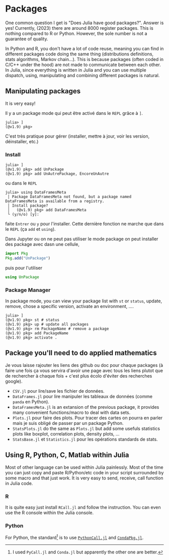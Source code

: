 # Packages

One common question I get is "Does Julia have good packages?". Answer is yes!
Currently, (2023) there are around 8000 register packages.
This is nothing compared to R or Python. However, the sole number is not a guarantee of quality.

In Python and R, you don't have a lot of code reuse, meaning you can find in different packages code doing the same thing (distributions definitions, stats algorithms, Markov chain...).
This is because packages (often coded in C/C++ under the hood) are not made to communicate between each other.
In Julia, since everything is written in Julia and you can use multiple dispatch, using, manipulating and combining different packages is natural.

## Manipulating packages

It is very easy!

Il y a un package mode qui peut être activé dans le `REPL` grâce à `]`.

```
julia> ]
(@v1.9) pkg> 
```

C'est très pratique pour gérer (installer, mettre à jour, voir les version, déinstaller, etc.)

### Install

```
julia> ]
(@v1.9) pkg> add UnPackage
(@v1.9) pkg> add UnAutrePackage, EncoreUnAutre
```

ou dans le `REPL`

```
julia> using DataFramesMeta
 │ Package DataFramesMeta not found, but a package named DataFramesMeta is available from a registry. 
 │ Install package?
 │   (@v1.9) pkg> add DataFramesMeta
 └ (y/n/o) [y]:
```

faite `Entrer` ou `y` pour l'installer. Cette dernière fonction ne marche que dans le `REPL` (ça `add` et `using`).

Dans Jupyter ou on ne peut pas utiliser le mode package on peut installer des package avec dasn une cellule,

```julia
import Pkg
Pkg.add("UnPackage")
```

puis pour l'utiliser

```julia
using UnPackage
```

### Package Manager

In package mode, you can view your package list with `st` or `status`, update, remove, chose a specific version, activate an environment, ....

```
julia> ]
(@v1.9) pkg> st # status
(@v1.9) pkg> up # update all packages 
(@v1.9) pkg> rm PackageName # remove a package
(@v1.9) pkg> add PackageName
(@v1.9) pkg> activate .
```

<!-- TODO add more -->

## Package you'll need to do applied mathematics

Je vous laisse rajouter les liens des github ou doc pour chaque packages (à faire une fois ça vous servira d'avoir une page avec tous les liens plutot que de rechercher à chaque fois + c'est plus écolo d'éviter des recherches google).

- `CSV.jl` pour lire/save les fichier de données.
- `DataFrames.jl` pour lire manipuler les tableaux de données (comme `panda` en Python).
- `DataFramesMeta.jl` is an extansion of the previous package, it provides many convenient functions/macro to deal with data sets.
- `Plots.jl` pour faire des plots. Pour tracer des cartes on pourra en parler mais je suis obligé de passer par un package Python.
- `StatsPlots.jl` do the same as `Plots.jl` but add some usefuls statistics plots like boxplot, correlation plots, density plots, ...
- `StatsBase.jl` et `Statistics.jl` pour les opérations standards de stats.

## Using R, Python, C, Matlab within Julia

Most of other language can be used within Julia painlessly.
Most of the time you can just copy and paste R/Python/etc code in your script surrounded by some macro and that just work. It is very easy to send, receive, call function in Julia code.

### R

It is quite easy just install `RCall.jl` and follow the instruction.
You can even use the R console within the Julia console.

### Python 

For Python, the standard[^1] is to use [`PythonCall.jl`](https://github.com/cjdoris/PythonCall.jl) and [`CondaPkg.jl`](https://github.com/cjdoris/CondaPkg.jl).

[^1]: I used `PyCall.jl` and `Conda.jl` but apparently the other one are better.
